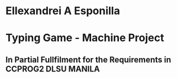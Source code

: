 # Ellexandrei A Esponilla

# Typing Game - Machine Project

## In Partial Fullfilment for the Requirements in CCPROG2 DLSU MANILA
